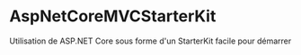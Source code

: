 # AspNetCoreMVCStarterKit
Utilisation de ASP.NET Core sous forme d'un StarterKit facile pour démarrer
